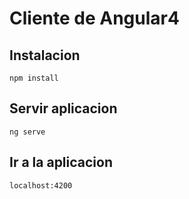 # Cliente de Angular4 

## Instalacion 
```
npm install
```

## Servir aplicacion
```
ng serve
```

## Ir a la aplicacion
```
localhost:4200
```
